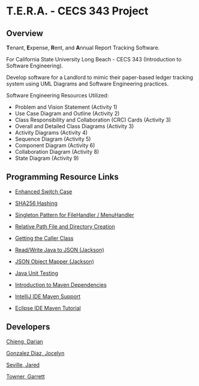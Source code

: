 # T.E.R.A. - CECS 343 Project

## Overview

**T**enant, **E**xpense, **R**ent, and **A**nnual Report Tracking Software.

For California State University Long Beach - CECS 343 (Introduction to Software Engineering).

Develop software for a Landlord to mimic their paper-based ledger tracking
system using UML Diagrams and Software Engineering practices.

Software Engineering Resources Utilized:
- Problem and Vision Statement (Activity 1)
- Use Case Diagram and Outline (Activity 2)
- Class Responsibility and Collaboration (CRC) Cards (Activity 3)
- Overall and Detailed Class Diagrams (Activity 3)
- Activity Diagrams (Activity 4)
- Sequence Diagram (Activity 5)
- Component Diagram (Activity 6)
- Collaboration Diagram (Activity 8)
- State Diagram (Activity 9)

## Programming Resource Links

- [Enhanced Switch Case](https://www.vojtechruzicka.com/java-enhanced-switch/)

- [SHA256 Hashing](https://www.baeldung.com/sha-256-hashing-java)

- [Singleton Pattern for FileHandler / MenuHandler](https://www.geeksforgeeks.org/singleton-class-java/)
- [Relative Path File and Directory Creation](https://stackoverflow.com/questions/9658297/java-how-to-create-a-file-in-a-directory-using-relative-path)

- [Getting the Caller Class](https://stackoverflow.com/questions/11306811/how-to-get-the-caller-class-in-java)

- [Read/Write Java to JSON (Jackson)](https://kodejava.org/how-to-read-and-write-java-object-to-json-file/)
- [JSON Object Mapper (Jackson)](https://www.baeldung.com/jackson-object-mapper-tutorial)

- [Java Unit Testing](https://www.baeldung.com/java-unit-testing-best-practices)

- [Introduction to Maven Dependencies](https://maven.apache.org/guides/introduction/introduction-to-dependency-mechanism.html)

- [IntelliJ IDE Maven Support](https://www.jetbrains.com/help/idea/maven-support.html)
- [Eclipse IDE Maven Tutorial](https://rdf4j.org/documentation/tutorials/maven-eclipse-project/)

## Developers

[Chieng, Darian](https://github.com/joe-schmoe4)

[Gonzalez Diaz, Jocelyn](https://github.com/imcalledjocelyn)

[Seville, Jared](https://github.com/Peashooter101)

[Towner, Garrett](https://github.com/Walidiki)
